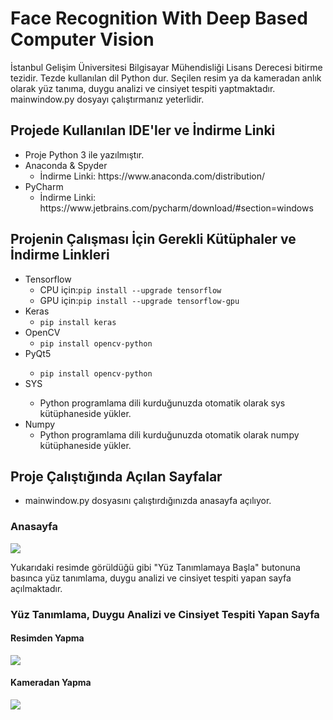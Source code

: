 # Face Recognition With Deep Based Computer Vision
İstanbul Gelişim Üniversitesi Bilgisayar Mühendisliği Lisans Derecesi bitirme tezidir. Tezde kullanılan dil Python dur. Seçilen resim ya da kameradan anlık olarak  yüz tanıma, duygu analizi ve cinsiyet tespiti yaptmaktadır. mainwindow.py dosyayı çalıştırmanız yeterlidir. 


## Projede Kullanılan IDE'ler ve İndirme Linki
<ul>
  <li>Proje Python 3 ile yazılmıştır.</li>
  <li>Anaconda & Spyder
      <ul>
         <li>İndirme Linki: https://www.anaconda.com/distribution/ </li>
       </ul>  
  </li>
  <li>PyCharm
      <ul>
         <li>İndirme Linki: https://www.jetbrains.com/pycharm/download/#section=windows </li>
       </ul>  
  </li>
</ul>

## Projenin Çalışması İçin Gerekli Kütüphaler ve İndirme Linkleri
<ul>
  <li>Tensorflow
      <ul>
         <li>CPU için:<code>pip install --upgrade tensorflow</code></li>
         <li>GPU için:<code>pip install --upgrade tensorflow-gpu</code></li>
       </ul>  
  </li>
  <li>Keras
    <ul>
          <li><code>pip install keras</code></li>
       </ul>  
  </li>
  <li>OpenCV
    <ul>
          <li><code>pip install opencv-python</code></li>
        </ul>  
  </li>
  <li>PyQt5</li>
    <ul>
          <li><code>pip install opencv-python</code></li>
   </ul>  
  </li>
  <li>SYS</li>
    <ul>
          <li>Python programlama dili kurduğunuzda otomatik olarak sys kütüphaneside yükler.</li>
    </ul>  
  </li>
  <li>Numpy
    <ul>
          <li>Python programlama dili kurduğunuzda otomatik olarak numpy kütüphaneside yükler.</li>
    </ul>  
  </li>
</ul>

## Proje Çalıştığında Açılan Sayfalar

<ul>
  <li>mainwindow.py dosyasını çalıştırdığınızda anasayfa açılıyor.</li>
</ul>

### Anasayfa

<img src="https://github.com/celalakcelikk/Face-Recognition-with-Deep-Based-Computer-Vision/blob/master/iimages/maimwindow.PNG">
<p>Yukarıdaki resimde görüldüğü gibi "Yüz Tanımlamaya Başla" butonuna basınca yüz tanımlama, duygu analizi ve cinsiyet tespiti yapan sayfa açılmaktadır.</p>

### Yüz Tanımlama, Duygu Analizi ve Cinsiyet Tespiti Yapan Sayfa

#### Resimden Yapma

<img src="https://github.com/celalakcelikk/Face-Recognition-with-Deep-Based-Computer-Vision/blob/master/iimages/resim.PNG">

#### Kameradan Yapma

<img src="https://github.com/celalakcelikk/Face-Recognition-with-Deep-Based-Computer-Vision/blob/master/iimages/kamera.PNG">

